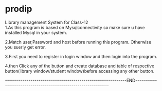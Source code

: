 # prodip
Library management System for Class-12  
1.As this program is based on Mysqlconnectivity so make sure u have installed Mysql in your system.

2.Match user,Password and host before running this program. Otherwise you suerly get error.

3.First you need to register in login window and then login into the program.

4.then Click any of the button and create database and table of respective button(library window/student window)before accessing any other button.


--------------------------------------------------------------END----------------------------------------------------------------

